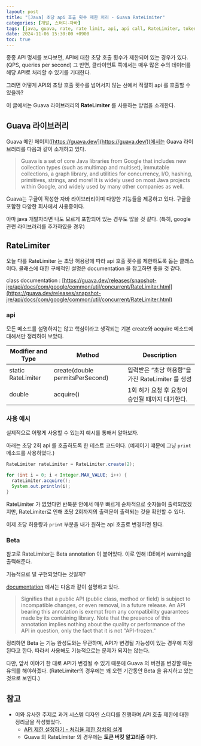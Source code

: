 ```yaml
---
layout: post
title: "[Java] 초당 api 호출 횟수 제한 처리 - Guava RateLimiter"
categories: [개발, 스터디-자바]
tags: [java, guava, rate, rate limit, api, api call, RateLimiter, token bucket]
date: 2024-11-06 15:30:00 +0900
toc: true
---
```


종종 API 명세를 보다보면, API에 대한 초당 호출 횟수가 제한되어 있는 경우가 있다. (QPS, queries per second)
그 반면, 클라이언트 쪽에서는 매우 많은 수의 데이터를 해당 API로 처리할 수 있기를 기대한다.

그러면 어떻게 API의 초당 호출 횟수를 넘어서지 않는 선에서 적절히 api 를 호출할 수 있을까?

이 글에서는 Guava 라이브러리의 **RateLimiter** 를 사용하는 방법을 소개한다.

## Guava 라이브러리

Guava 메인 페이지([https://guava.dev/](https://guava.dev/))에서는 Guava 라이브러리를 다음과 같이 소개하고 있다.

> Guava is a set of core Java libraries from Google that includes new collection types (such as multimap and multiset), immutable collections, a graph library, and utilities for concurrency, I/O, hashing, primitives, strings, and more! It is widely used on most Java projects within Google, and widely used by many other companies as well.

Guava는 구글이 작성한 자바 라이브러리이며 다양한 기능들을 제공하고 있다. 구글을 포함한 다양한 회사에서 사용중이다.

아마 java 개발자라면 나도 모르게 포함되어 있는 경우도 많을 것 같다. (특히, google 관련 라이브러리를 추가하였을 경우)

## RateLimiter

오늘 다를 RateLimiter 는 초당 허용량에 따라 api 호출 횟수를 제한하도록 돕는 클래스이다. 클래스에 대한 구체적인 설명은 documentation 을 참고하면 좋을 것 같다.

class documentation : [https://guava.dev/releases/snapshot-jre/api/docs/com/google/common/util/concurrent/RateLimiter.html](https://guava.dev/releases/snapshot-jre/api/docs/com/google/common/util/concurrent/RateLimiter.html)

### api

모든 메소드를 설명하지는 않고 핵심이라고 생각되는 기본 create와 acquire 메소드에 대해서만 정리하여 보았다.

| Modifier and Type  | Method                           | Description                                       |
| ------------------ | -------------------------------- | ------------------------------------------------- |
| static RateLimiter | create​(double permitsPerSecond) | 입력받은 “초당 허용량"을 가진 RateLimiter 를 생성 |
| double             | acquire()                        | 1회 허가 요청 후 요청이 승인될 때까지 대기한다.   |

### 사용 예시

실제적으로 어떻게 사용할 수 있는지 예시를 통해서 알아보자.

아래는 초당 2회 api 를 호출하도록 한 테스트 코드이다. (예제이기 떄문에 그냥 `print` 메소드를 사용하였다.)

```java
RateLimiter rateLimiter = RateLimiter.create(2);

for (int i = 0; i < Integer.MAX_VALUE; i++) {
  rateLimiter.acquire();
  System.out.println(i);
}
```

RateLimiter 가 없었다면 반복문 안에서 매우 빠르게 순차적으로 숫자들이 출력되었겠지만, RateLimiter로 인해 초당 2회까지의 출력문이 출력되는 것을 확인할 수 있다.

이제 초당 허용량과 `print` 부분을 내가 원하는 api 호출로 변경하면 된다.

### Beta

참고로 RateLimiter는 Beta annotation 이 붙어있다. 이로 인해 IDE에서 warning을 출력해준다.

기능적으로 덜 구현되었다는 것일까?

[documentation](https://guava.dev/releases/snapshot-jre/api/docs/com/google/common/annotations/Beta.html) 에서는 다음과 같이 설명하고 있다.

> Signifies that a public API (public class, method or field) is subject to incompatible changes, or even removal, in a future release. An API bearing this annotation is exempt from any compatibility guarantees made by its containing library. Note that the presence of this annotation implies nothing about the quality or performance of the API in question, only the fact that it is not "API-frozen."

정리하면 Beta 는 기능 완성도와는 무관하며, API가 변경될 가능성이 있는 경우에 지정된다고 한다. 따라서 사용해도 기능적으로는 문제가 되지는 않는다.

다만, 앞서 이야기 한 대로 API가 변경될 수 있기 때문에 Guava 의 버전을 변경할 때는 유의를 해야하겠다. (RateLimiter의 경우에는 꽤 오랜 기간동안 Beta 을 유지하고 있는 것으로 보인다.)

## 참고

- 이와 유사한 주제로 과거 시스템 디자인 스터디를 진행하며 API 호출 제한에 대한 정리글을 작성했었다.
  - [API 제한 설정하기 - 처리율 제한 장치의 설계](https://jonghoonpark.com/2023/05/17/%EC%B2%98%EB%A6%AC%EC%9C%A8-%EC%A0%9C%ED%95%9C-%EC%9E%A5%EC%B9%98-%EC%84%A4%EA%B3%84)
  - Guava 의 RateLimiter 의 경우에는 **토큰 버킷 알고리즘** 이다.
